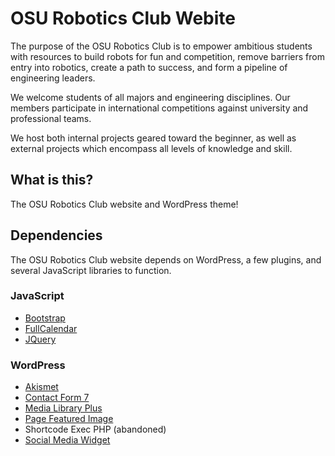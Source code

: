 OSU Robotics Club Webite
=========
The purpose of the OSU Robotics Club is to empower ambitious students with resources to build robots for fun and competition, remove barriers from entry into robotics, create a path to success, and form a pipeline of engineering leaders.

We welcome students of all majors and engineering disciplines. Our members participate in international competitions against university and professional teams.

We host both internal projects geared toward the beginner, as well as external projects which encompass all levels of knowledge and skill.

## What is this?
The OSU Robotics Club website and WordPress theme!

## Dependencies
The OSU Robotics Club website depends on WordPress, a few plugins, and several JavaScript libraries to function.

### JavaScript
* [Bootstrap](https://getbootstrap.com/)
* [FullCalendar](http://fullcalendar.io/)
* [JQuery](https://jquery.com/)

### WordPress
* [Akismet](https://akismet.com/)
* [Contact Form 7](https://wordpress.org/plugins/contact-form-7/)
* [Media Library Plus](https://wordpress.org/plugins/media-library-plus/)
* [Page Featured Image](https://wordpress.org/plugins/page-featured-image/)
* Shortcode Exec PHP (abandoned)
* [Social Media Widget](https://wordpress.org/plugins/social-media-widget/)
